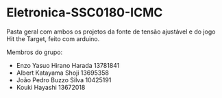 # Eletronica-SSC0180-ICMC
Pasta geral com ambos os projetos da fonte de tensão ajustável e do jogo Hit the Target, feito com arduino.

Membros do grupo:
- Enzo Yasuo Hirano Harada 13781841
- Albert Katayama Shoji 13695358
- João Pedro Buzzo Silva 10425191
- Kouki Hayashi 13672018
